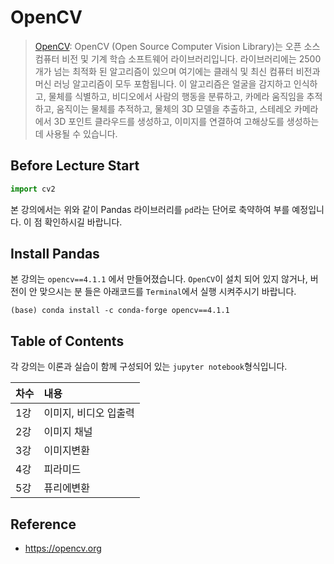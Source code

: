 
# OpenCV
>  [OpenCV](https://opencv.org): OpenCV (Open Source Computer Vision Library)는 오픈 소스 컴퓨터 비전 및 기계 학습 소프트웨어 라이브러리입니다. 라이브러리에는 2500 개가 넘는 최적화 된 알고리즘이 있으며 여기에는 클래식 및 최신 컴퓨터 비전과 머신 러닝 알고리즘이 모두 포함됩니다. 이 알고리즘은 얼굴을 감지하고 인식하고, 물체를 식별하고, 비디오에서 사람의 행동을 분류하고, 카메라 움직임을 추적하고, 움직이는 물체를 추적하고, 물체의 3D 모델을 추출하고, 스테레오 카메라에서 3D 포인트 클라우드를 생성하고, 이미지를 연결하여 고해상도를 생성하는 데 사용될 수 있습니다.
 


## Before Lecture Start
```python 
import cv2
```

 본 강의에서는 위와 같이 Pandas 라이브러리를 `pd`라는 단어로 축약하여 부를 예정입니다. 이 점 확인하시길 바랍니다.

## Install Pandas
본 강의는 `opencv==4.1.1` 에서 만들어졌습니다.
`OpenCV`이 설치 되어 있지 않거나, 버전이 안 맞으시는 분 들은 아래코드를 `Terminal`에서 실행 시켜주시기 바랍니다.

```
(base) conda install -c conda-forge opencv==4.1.1
```

## Table of Contents
각 강의는 이론과 실습이 함께 구성되어 있는 `jupyter notebook`형식입니다. 

|차수|내용|
|---|:---|
|1강 | 이미지, 비디오 입출력|
|2강 | 이미지 채널 |
|3강 | 이미지변환 |
|4강 | 피라미드  |
|5강 | 퓨리에변환|

## Reference
- https://opencv.org
